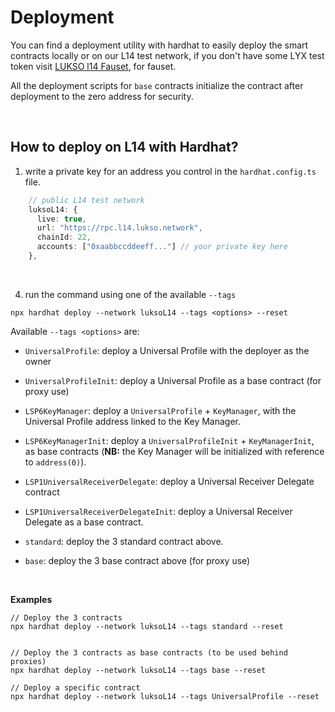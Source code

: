 
# Deployment

You can find a deployment utility with hardhat to easily deploy the smart contracts locally or on our L14 test network,
if you don't have some LYX test token visit [LUKSO l14 Fauset](http://faucet.l14.lukso.network/), for fauset.

All the deployment scripts for `base` contracts initialize the contract after deployment to the zero address for security.

&nbsp;
## How to deploy on L14 with Hardhat?

1. write a private key for an address you control in the `hardhat.config.ts` file.

```ts
    // public L14 test network
    luksoL14: {
      live: true,
      url: "https://rpc.l14.lukso.network",
      chainId: 22,
      accounts: ["0xaabbccddeeff..."] // your private key here
    },
```

&nbsp;

4. run the command using one of the available `--tags`

```
npx hardhat deploy --network luksoL14 --tags <options> --reset
```

Available `--tags <options>` are:

- `UniversalProfile`: deploy a Universal Profile with the deployer as the owner

- `UniversalProfileInit`: deploy a Universal Profile as a base contract (for proxy use)

- `LSP6KeyManager`: deploy a `UniversalProfile` + `KeyManager`, with the Universal Profile address linked to the Key Manager.     

- `LSP6KeyManagerInit`: deploy a `UniversalProfileInit` + `KeyManagerInit`, as base contracts (**NB:** the Key Manager will be initialized with reference to `address(0)`).   

- `LSP1UniversalReceiverDelegate`: deploy a Universal Receiver Delegate contract

- `LSP1UniversalReceiverDelegateInit`: deploy a Universal Receiver Delegate as a base contract.

- `standard`: deploy the 3 standard contract above.

- `base`: deploy the 3 base contract above (for proxy use)

&nbsp;

**Examples**

```
// Deploy the 3 contracts
npx hardhat deploy --network luksoL14 --tags standard --reset


// Deploy the 3 contracts as base contracts (to be used behind proxies)
npx hardhat deploy --network luksoL14 --tags base --reset

// Deploy a specific contract
npx hardhat deploy --network luksoL14 --tags UniversalProfile --reset
```
